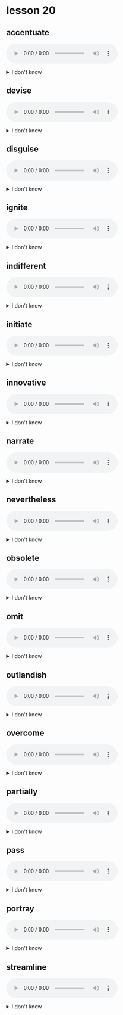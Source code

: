 # lesson 20

## accentuate
![](audio/accentuate.ogg)
<details>
<summary>I don't know</summary>

+ adj. &nbsp; &nbsp; accentuated

+ n. &nbsp; &nbsp; accentuation

+ v. &nbsp; &nbsp; to highlight; to give more importance to

+ syn. &nbsp; &nbsp; emphasize

</details>

## devise
![](audio/devise.ogg)
<details>
<summary>I don't know</summary>

+ adj. &nbsp; &nbsp; devisable

+ v. &nbsp; &nbsp; to brainstorm; to come up with an idea

+ syn. &nbsp; &nbsp; formulate

</details>

## disguise
![](audio/disguise.ogg)
<details>
<summary>I don't know</summary>

+ adj. &nbsp; &nbsp; disguised

+ n. &nbsp; &nbsp; disguise

+ v. &nbsp; &nbsp; to hide the usual appearance of something

+ syn. &nbsp; &nbsp; conceal

</details>

## ignite
![](audio/ignite.ogg)
<details>
<summary>I don't know</summary>

+ adj. &nbsp; &nbsp; ignitable

+ n. &nbsp; &nbsp; ignition

+ v. &nbsp; &nbsp; to set on fire; to give energy or life to something

+ syn. &nbsp; &nbsp; kindle

</details>

## indifferent
![](audio/indifferent.ogg)
<details>
<summary>I don't know</summary>

+ n. &nbsp; &nbsp; indifference

+ adj. &nbsp; &nbsp; being uninterested or not caring about something

+ syn. &nbsp; &nbsp; apathetic

</details>

## initiate
![](audio/initiate.ogg)
<details>
<summary>I don't know</summary>

+ adj. &nbsp; &nbsp; initiated

+ n. &nbsp; &nbsp; initiative

+ v. &nbsp; &nbsp; to begin; to establish; to take decisive action without help

+ syn. &nbsp; &nbsp; launch

</details>

## innovative
![](audio/innovative.ogg)
<details>
<summary>I don't know</summary>

+ n. &nbsp; &nbsp; innovation

+ adj. &nbsp; &nbsp; something newly introduced; creative

+ syn. &nbsp; &nbsp; creative

</details>

## narrate
![](audio/narrate.ogg)
<details>
<summary>I don't know</summary>

+ adj. &nbsp; &nbsp; narrative

+ n. &nbsp; &nbsp; narrator

+ v. &nbsp; &nbsp; to tell a story; relate

+ syn. &nbsp; &nbsp; relate

</details>

## nevertheless
![](audio/nevertheless.ogg)
<details>
<summary>I don't know</summary>

+ conj. &nbsp; &nbsp; in spite of that

+ syn. &nbsp; &nbsp; nonetheless

</details>

## obsolete
![](audio/obsolete.ogg)
<details>
<summary>I don't know</summary>

+ n. &nbsp; &nbsp; obsolescence

+ adv. &nbsp; &nbsp; being old fashioned; no longer in general use

+ syn. &nbsp; &nbsp; outdated

</details>

## omit
![](audio/omit.ogg)
<details>
<summary>I don't know</summary>

+ adj. &nbsp; &nbsp; omitted

+ n. &nbsp; &nbsp; omission

+ v. &nbsp; &nbsp; to leave out; not include

+ syn. &nbsp; &nbsp; neglect

</details>

## outlandish
![](audio/outlandish.ogg)
<details>
<summary>I don't know</summary>

+ adv. &nbsp; &nbsp; outlandishly

+ adj. &nbsp; &nbsp; strange and unpleasant; beyond accepted norms

+ syn. &nbsp; &nbsp; bizarre

</details>

## overcome
![](audio/overcome.ogg)
<details>
<summary>I don't know</summary>

+ v. &nbsp; &nbsp; to defeat; fight with success; to take control of an individual

+ syn. &nbsp; &nbsp; conquer

</details>

## partially
![](audio/partially.ogg)
<details>
<summary>I don't know</summary>

+ adv. &nbsp; &nbsp; a part of the whole; incomplete

+ adj. &nbsp; &nbsp; partial

+ n. &nbsp; &nbsp; part

+ syn. &nbsp; &nbsp; somewhat

</details>

## pass
![](audio/pass.ogg)
<details>
<summary>I don't know</summary>

+ adj. &nbsp; &nbsp; passable

+ n. &nbsp; &nbsp; passage

+ v. &nbsp; &nbsp; to accept formally by vote

+ syn. &nbsp; &nbsp; approve

</details>

## portray
![](audio/portray.ogg)
<details>
<summary>I don't know</summary>

+ n. &nbsp; &nbsp; portrayal

+ v. &nbsp; &nbsp; to represent; to act

+ syn. &nbsp; &nbsp; depict

</details>

## streamline
![](audio/streamline.ogg)
<details>
<summary>I don't know</summary>

+ adj. &nbsp; &nbsp; streamlined

+ v. &nbsp; &nbsp; to update; to make more efficient or concise

+ syn. &nbsp; &nbsp; simplify

</details>
